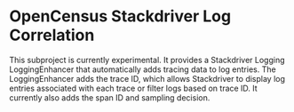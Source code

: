 # OpenCensus Stackdriver Log Correlation

This subproject is currently experimental. It provides a Stackdriver Logging LoggingEnhancer that
automatically adds tracing data to log entries. The LoggingEnhancer adds the trace ID, which allows
Stackdriver to display log entries associated with each trace or filter logs based on trace ID. It
currently also adds the span ID and sampling decision.
